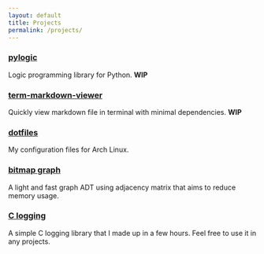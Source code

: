 ```yaml
---
layout: default
title: Projects
permalink: /projects/
---
```


### [pylogic](https://github.com/lamcw/pylogic)
Logic programming library for Python. **WIP**

### [term-markdown-viewer](https://github.com/lamcw/term-markdown-viewer)
Quickly view markdown file in terminal with minimal dependencies. **WIP**

### [dotfiles](https://github.com/lamcw/dotfiles)
My configuration files for Arch Linux.

### [bitmap graph](https://github.com/lamcw/bitmap-graph)
A light and fast graph ADT using adjacency matrix that aims to reduce memory usage.

### [C logging](https://github.com/lamcw/C-logging)
A simple C logging library that I made up in a few hours. Feel free to use it in
any projects.
